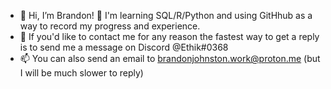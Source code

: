 - 👋 Hi, I’m Brandon! 🌱 I'm learning SQL/R/Python and using GitHhub as a way to record my progress and experience.
- 👀 If you'd like to contact me for any reason the fastest way to get a reply is to send me a message on Discord @Ethik#0368
- 📫 You can also send an email to brandonjohnston.work@proton.me (but I will be much slower to reply)


